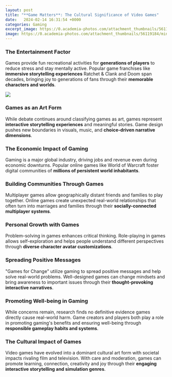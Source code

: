 ```yaml
---
layout: post
title: "**Game Matters**: The Cultural Significance of Video Games"
date:   2024-02-14 16:31:54 +0000
categories: Gaming
excerpt_image: https://0.academia-photos.com/attachment_thumbnails/56119184/mini_magick20200929-23467-1390jc9.png?1601388863
image: https://0.academia-photos.com/attachment_thumbnails/56119184/mini_magick20200929-23467-1390jc9.png?1601388863
---
```


### The Entertainment Factor
Games provide fun recreational activities for **generations of players** to reduce stress and stay mentally active. Popular game franchises like **immersive storytelling experiences** Ratchet & Clank and Doom span decades, bringing joy to generations of fans through their **memorable characters and worlds**.

![](https://0.academia-photos.com/attachment_thumbnails/56119184/mini_magick20200929-23467-1390jc9.png?1601388863)
### Games as an Art Form  
While debate continues around classifying games as art, games represent **interactive storytelling experiences** and meaningful stories. Game design pushes new boundaries in visuals, music, and **choice-driven narrative dimensions**.
### The Economic Impact of Gaming
Gaming is a major global industry, driving jobs and revenue even during economic downturns. Popular online games like World of Warcraft foster digital communities of **millions of persistent world inhabitants**. 
### Building Communities Through Games
Multiplayer games allow geographically distant friends and families to play together. Online games create unexpected real-world relationships that often turn into marriages and families through their **socially-connected multiplayer systems**.
### Personal Growth with Games
Problem-solving in games enhances critical thinking. Role-playing in games allows self-exploration and helps people understand different perspectives through **diverse character avatar customizations**.
### Spreading Positive Messages
"Games for Change" utilize gaming to spread positive messages and help solve real-world problems. Well-designed games can change mindsets and bring awareness to important issues through their **thought-provoking interactive narratives**.
### Promoting Well-being in Gaming
While concerns remain, research finds no definitive evidence games directly cause real-world harm. Game creators and players both play a role in promoting gaming's benefits and ensuring well-being through **responsible gameplay habits and systems**.  
### The Cultural Impact of Games
Video games have evolved into a dominant cultural art form with societal impacts rivaling film and television. With care and moderation, games can promote learning, connection, creativity and joy through their **engaging interactive storytelling and simulation genres**.